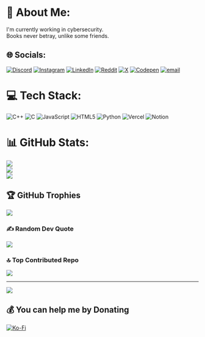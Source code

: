 
# 💫 About Me:
I'm currently working in cybersecurity.<br>
Books never betray, unlike some friends.
<br>

## 🌐 Socials:
[![Discord](https://img.shields.io/badge/Discord-%237289DA.svg?logo=discord&logoColor=white)](https://discord.gg/vedha25_99162) [![Instagram](https://img.shields.io/badge/Instagram-%23E4405F.svg?logo=Instagram&logoColor=white)](https://instagram.com/vedha.thekid) [![LinkedIn](https://img.shields.io/badge/LinkedIn-%230077B5.svg?logo=linkedin&logoColor=white)](https://linkedin.com/in/Vedhabalan.S) [![Reddit](https://img.shields.io/badge/Reddit-%23FF4500.svg?logo=Reddit&logoColor=white)](https://reddit.com/user/vedha_25) [![X](https://img.shields.io/badge/X-black.svg?logo=X&logoColor=white)](https://x.com/Vedha1881012) [![Codepen](https://img.shields.io/badge/Codepen-000000?logo=codepen&logoColor=white)](https://codepen.io/Vedha) [![email](https://img.shields.io/badge/Email-D14836?logo=gmail&logoColor=white)](mailto:vedhabalan.s@gmail.com) 

# 💻 Tech Stack:
![C++](https://img.shields.io/badge/c++-%2300599C.svg?style=for-the-badge&logo=c%2B%2B&logoColor=white) ![C](https://img.shields.io/badge/c-%2300599C.svg?style=for-the-badge&logo=c&logoColor=white) ![JavaScript](https://img.shields.io/badge/javascript-%23323330.svg?style=for-the-badge&logo=javascript&logoColor=%23F7DF1E) ![HTML5](https://img.shields.io/badge/html5-%23E34F26.svg?style=for-the-badge&logo=html5&logoColor=white) ![Python](https://img.shields.io/badge/python-3670A0?style=for-the-badge&logo=python&logoColor=ffdd54) ![Vercel](https://img.shields.io/badge/vercel-%23000000.svg?style=for-the-badge&logo=vercel&logoColor=white) ![Notion](https://img.shields.io/badge/Notion-%23000000.svg?style=for-the-badge&logo=notion&logoColor=white)
# 📊 GitHub Stats:
![](https://github-readme-stats.vercel.app/api?username=Vedha25&theme=dark&hide_border=false&include_all_commits=false&count_private=false)<br/>
![](https://nirzak-streak-stats.vercel.app/?user=Vedha25&theme=dark&hide_border=false)<br/>
![](https://github-readme-stats.vercel.app/api/top-langs/?username=Vedha25&theme=dark&hide_border=false&include_all_commits=false&count_private=false&layout=compact)

## 🏆 GitHub Trophies
![](https://github-profile-trophy.vercel.app/?username=Vedha25&theme=radical&no-frame=false&no-bg=true&margin-w=4)

### ✍️ Random Dev Quote
![](https://quotes-github-readme.vercel.app/api?type=horizontal&theme=dark)

### 🔝 Top Contributed Repo
![](https://github-contributor-stats.vercel.app/api?username=Vedha25&limit=5&theme=dark&combine_all_yearly_contributions=true)

---
[![](https://visitcount.itsvg.in/api?id=Vedha25&icon=0&color=2)](https://visitcount.itsvg.in)

  ## 💰 You can help me by Donating
  [![Ko-Fi](https://img.shields.io/badge/Ko--fi-F16061?style=for-the-badge&logo=ko-fi&logoColor=white)](https://ko-fi.com/Vd) 

  
<!-- Proudly created with GPRM ( https://gprm.itsvg.in ) -->